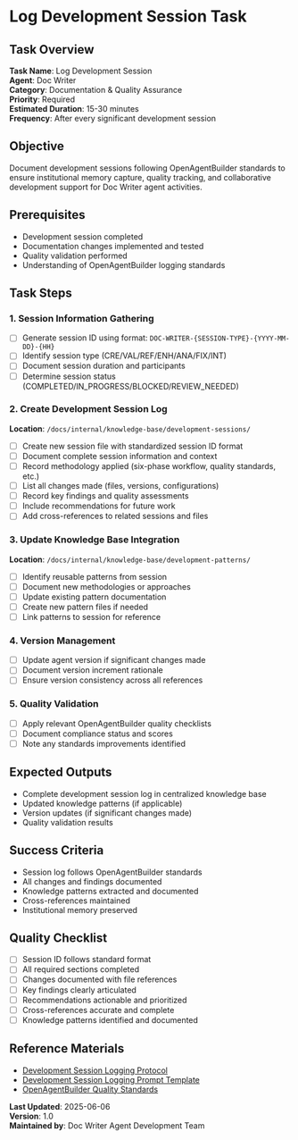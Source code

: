 # Log Development Session Task

## Task Overview
**Task Name**: Log Development Session  
**Agent**: Doc Writer  
**Category**: Documentation & Quality Assurance  
**Priority**: Required  
**Estimated Duration**: 15-30 minutes  
**Frequency**: After every significant development session

## Objective
Document development sessions following OpenAgentBuilder standards to ensure institutional memory capture, quality tracking, and collaborative development support for Doc Writer agent activities.

## Prerequisites
- Development session completed
- Documentation changes implemented and tested
- Quality validation performed
- Understanding of OpenAgentBuilder logging standards

## Task Steps

### 1. Session Information Gathering
- [ ] Generate session ID using format: `DOC-WRITER-{SESSION-TYPE}-{YYYY-MM-DD}-{HH}`
- [ ] Identify session type (CRE/VAL/REF/ENH/ANA/FIX/INT)
- [ ] Document session duration and participants
- [ ] Determine session status (COMPLETED/IN_PROGRESS/BLOCKED/REVIEW_NEEDED)

### 2. Create Development Session Log
**Location**: `/docs/internal/knowledge-base/development-sessions/`

- [ ] Create new session file with standardized session ID format
- [ ] Document complete session information and context
- [ ] Record methodology applied (six-phase workflow, quality standards, etc.)
- [ ] List all changes made (files, versions, configurations)
- [ ] Record key findings and quality assessments
- [ ] Include recommendations for future work
- [ ] Add cross-references to related sessions and files

### 3. Update Knowledge Base Integration
**Location**: `/docs/internal/knowledge-base/development-patterns/`

- [ ] Identify reusable patterns from session
- [ ] Document new methodologies or approaches
- [ ] Update existing pattern documentation
- [ ] Create new pattern files if needed
- [ ] Link patterns to session for reference

### 4. Version Management
- [ ] Update agent version if significant changes made
- [ ] Document version increment rationale
- [ ] Ensure version consistency across all references

### 5. Quality Validation
- [ ] Apply relevant OpenAgentBuilder quality checklists
- [ ] Document compliance status and scores
- [ ] Note any standards improvements identified

## Expected Outputs
- Complete development session log in centralized knowledge base
- Updated knowledge patterns (if applicable)
- Version updates (if significant changes made)
- Quality validation results

## Success Criteria
- Session log follows OpenAgentBuilder standards
- All changes and findings documented
- Knowledge patterns extracted and documented
- Cross-references maintained
- Institutional memory preserved

## Quality Checklist
- [ ] Session ID follows standard format
- [ ] All required sections completed
- [ ] Changes documented with file references
- [ ] Key findings clearly articulated
- [ ] Recommendations actionable and prioritized
- [ ] Cross-references accurate and complete
- [ ] Knowledge patterns identified and documented

## Reference Materials
- [Development Session Logging Protocol](../../../docs/internal/development-session-logging-protocol.md)
- [Development Session Logging Prompt Template](../../../templates/development-session-logging-prompt.md)
- [OpenAgentBuilder Quality Standards](../../../docs/internal/knowledge-base/standards/)

**Last Updated**: 2025-06-06  
**Version**: 1.0  
**Maintained by**: Doc Writer Agent Development Team
